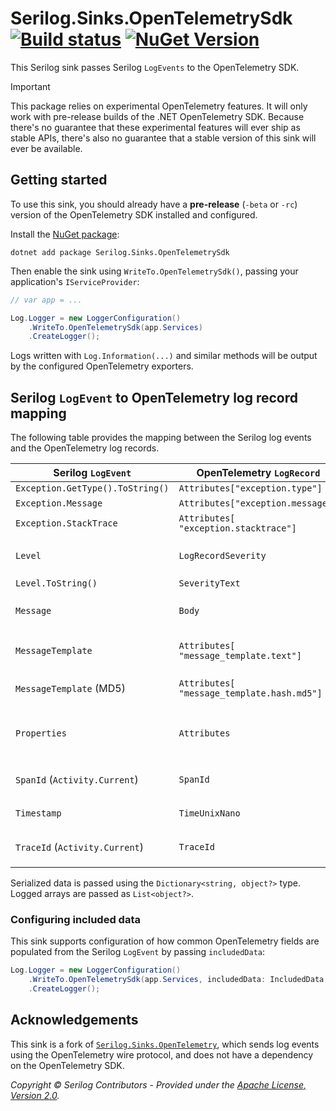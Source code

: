 # Serilog.Sinks.OpenTelemetrySdk&nbsp;[![Build status](https://github.com/serilog/serilog-sinks-opentelemetrysdk/actions/workflows/ci.yml/badge.svg?branch=dev)](https://github.com/serilog/serilog-sinks-opentelemetrysdk/actions)&nbsp;[![NuGet Version](https://img.shields.io/nuget/vpre/Serilog.Sinks.OpenTelemetrySdk.svg?style=flat)](https://www.nuget.org/packages/Serilog.Sinks.OpenTelemetrySdk/)

This Serilog sink passes Serilog `LogEvents` to the OpenTelemetry SDK.

> [!IMPORTANT]
> This package relies on experimental OpenTelemetry features.
> It will only work with pre-release builds
> of the .NET OpenTelemetry SDK. Because there's no guarantee that these 
> experimental features will ever ship as stable APIs, there's also no guarantee
> that a stable version of this sink will ever be available.

## Getting started

To use this sink, you should already have a **pre-release** (`-beta` or `-rc`) version of the OpenTelemetry SDK installed
and configured.

Install the [NuGet package](https://nuget.org/packages/serilog.sinks.opentelemetrysdk):

```shell
dotnet add package Serilog.Sinks.OpenTelemetrySdk
```

Then enable the sink using `WriteTo.OpenTelemetrySdk()`, passing your application's `IServiceProvider`:

```csharp
// var app = ...

Log.Logger = new LoggerConfiguration()
    .WriteTo.OpenTelemetrySdk(app.Services)
    .CreateLogger();
```

Logs written with `Log.Information(...)` and similar methods will be output by the configured OpenTelemetry exporters.

## Serilog `LogEvent` to OpenTelemetry log record mapping

The following table provides the mapping between the Serilog log 
events and the OpenTelemetry log records. 

Serilog `LogEvent`               | OpenTelemetry `LogRecord`                  | Comments                                                                                      |
---------------------------------|--------------------------------------------|-----------------------------------------------------------------------------------------------| 
`Exception.GetType().ToString()` | `Attributes["exception.type"]`             |                                                                                               |
`Exception.Message`              | `Attributes["exception.message"]`          | Ignored if empty                                                                              |
`Exception.StackTrace`           | `Attributes[ "exception.stacktrace"]`      | Value of `ex.ToString()`                                                                      |
`Level`                          | `LogRecordSeverity`                           | Serilog levels are mapped to corresponding OpenTelemetry severities                           | 
`Level.ToString()`               | `SeverityText`                             |                                                                                               |
`Message`                        | `Body`                                     | Culture-specific formatting can be provided via sink configuration                            |
`MessageTemplate`                | `Attributes[ "message_template.text"]`     | Requires `IncludedData. MessageTemplateText` (enabled by default)                             |
`MessageTemplate` (MD5)          | `Attributes[ "message_template.hash.md5"]` | Requires `IncludedData. MessageTemplateMD5 HashAttribute`                                     |
`Properties`                     | `Attributes`                               | Each property is mapped to an attribute keeping the name; the value's structure is maintained |
`SpanId` (`Activity.Current`)    | `SpanId`                                   | Requires `IncludedData.SpanIdField` (enabled by default)                                           |
`Timestamp`                      | `TimeUnixNano`                             | .NET provides 100-nanosecond precision                                                        |
`TraceId` (`Activity.Current`)   | `TraceId`                                  | Requires `IncludedData.TraceIdField` (enabled by default)                                          |

Serialized data is passed using the `Dictionary<string, object?>` type. Logged arrays are passed as `List<object?>`.

### Configuring included data

This sink supports configuration of how common OpenTelemetry fields are populated from
the Serilog `LogEvent` by passing `includedData`:

```csharp
Log.Logger = new LoggerConfiguration()
    .WriteTo.OpenTelemetrySdk(app.Services, includedData: IncludedData.MessageTemplateTextAttribute)
    .CreateLogger();
```

## Acknowledgements

This sink is a fork of [`Serilog.Sinks.OpenTelemetry`](https://github.com/serilog/serilog-sinks-opentelemetry), which
sends log events using the OpenTelemetry wire protocol, and does not have a dependency on the OpenTelemetry SDK.

_Copyright &copy; Serilog Contributors - Provided under the [Apache License, Version 2.0](http://apache.org/licenses/LICENSE-2.0.html)._
